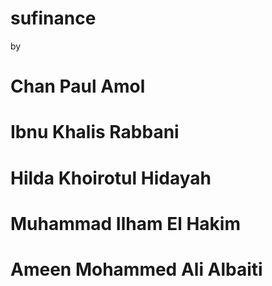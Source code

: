 # sufinance
by
# Chan Paul Amol
# Ibnu Khalis Rabbani
# Hilda Khoirotul Hidayah
# Muhammad Ilham El Hakim
# Ameen Mohammed Ali Albaiti
